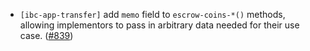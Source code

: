- `[ibc-app-transfer]` add `memo` field to `escrow-coins-*()` methods, allowing
  implementors to pass in arbitrary data needed for their use case.
  ([\#839](https://github.com/cosmos/ibc-rs/issues/837))
  